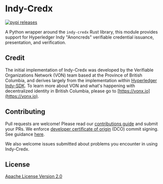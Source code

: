 # Indy-Credx

[![pypi releases](https://img.shields.io/pypi/v/indy_credx)](https://pypi.org/project/indy-credx/)

A Python wrapper around the `indy-credx` Rust library, this module provides support for Hyperledger Indy "Anoncreds" verifiable credential issuance, presentation, and verification.

## Credit

The initial implementation of Indy-Credx was developed by the Verifiable Organizations Network (VON) team based at the Province of British Columbia, and derives largely from the implementation within [Hyperledger Indy-SDK](https://github.com/hyperledger/indy-sdk). To learn more about VON and what's happening with decentralized identity in British Columbia, please go to [https://vonx.io](https://vonx.io).

## Contributing

Pull requests are welcome! Please read our [contributions guide](https://github.com/bcgov/indy-shared-rs/blob/master/CONTRIBUTING.md) and submit your PRs. We enforce [developer certificate of origin](https://developercertificate.org/) (DCO) commit signing. See guidance [here](https://github.com/apps/dco).

We also welcome issues submitted about problems you encounter in using Indy-Credx.

## License

[Apache License Version 2.0](https://github.com/bcgov/indy-shared-rs/blob/master/LICENSE)
